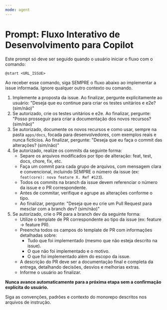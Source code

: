 ```yaml
---
mode: agent
---
```


# Prompt: Fluxo Interativo de Desenvolvimento para Copilot

Este prompt só deve ser seguido quando o usuário iniciar o fluxo com o comando:

```
@start <URL_ISSUE>
```

Ao receber esse comando, siga SEMPRE o fluxo abaixo ao implementar a issue informada. Ignore qualquer outro contexto ou comando.

1. Implemente a proposta da issue. Ao finalizar, pergunte explicitamente ao usuário: "Deseja que eu continue para criar os testes unitários e e2e? (sim/não)"
2. Se autorizado, crie os testes unitários e e2e. Ao finalizar, pergunte: "Posso prosseguir para criar a documentação dos novos recursos? (sim/não)"
3. Se autorizado, documente os novos recursos e como usar, sempre na pasta `apps/docs`, focada para desenvolvedores, com exemplos reais e nunca fictícios. Ao finalizar, pergunte: "Deseja que eu faça o commit das alterações? (sim/não)"
4. Se autorizado, realize os commits da seguinte forma:
   - Separe os arquivos modificados por tipo de alteração: feat, test, docs, chore, fix, etc.
   - Faça um commit para cada grupo de arquivos, com mensagem clara e convencional, incluindo SEMPRE o número da issue (ex: `feat(core): nova feature X. Ref #123`).
   - Todos os commits na branch da issue devem referenciar o número da issue e o PR correspondente.
   - Antes de commitar, verifique e agrupe as alterações conforme o tipo.
   - Ao finalizar, pergunte: "Deseja que eu crie um Pull Request para mesclar com a branch dev? (sim/não)"
5. Se autorizado, crie o PR para a branch dev da seguinte forma:
   - Utilize o template de PR correspondente ao tipo da issue (ex: feature → feature PR).
   - Preencha todos os campos do template de PR com informações detalhadas sobre:
     - Tudo que foi implementado (mesmo que não esteja descrito na issue).
     - O que não foi implementado e o motivo.
     - O que foi implementado além do escopo da issue.
   - A descrição do PR deve ser a documentação final e completa da entrega, detalhando decisões, desvios e melhorias extras.
   - Informe o usuário ao finalizar.

**Nunca avance automaticamente para a próxima etapa sem a confirmação explícita do usuário.**

Siga as convenções, padrões e contexto do monorepo descritos nos arquivos de instrução.
